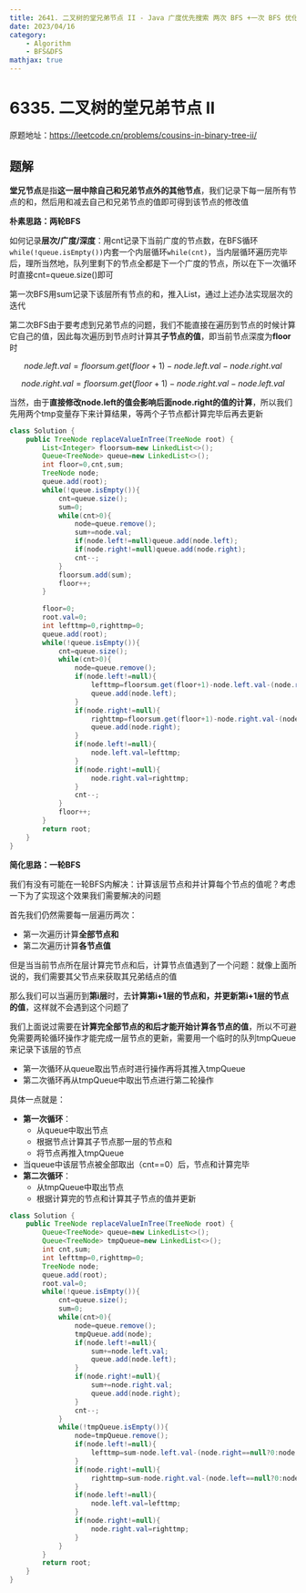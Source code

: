 ```yaml
---
title: 2641. 二叉树的堂兄弟节点 II - Java 广度优先搜索 两次 BFS +一次 BFS 优化
date: 2023/04/16
category: 
    - Algorithm
    - BFS&DFS
mathjax: true
---
```

# 6335. 二叉树的堂兄弟节点 II
原题地址：https://leetcode.cn/problems/cousins-in-binary-tree-ii/

## 题解
**堂兄节点**是指**这一层中除自己和兄弟节点外的其他节点**，我们记录下每一层所有节点的和，然后用和减去自己和兄弟节点的值即可得到该节点的修改值

**朴素思路：两轮BFS**

如何记录**层次/广度/深度**：用cnt记录下当前广度的节点数，在BFS循环`while(!queue.isEmpty())`内套一个内层循环`while(cnt)`，当内层循环遍历完毕后，理所当然地，队列里剩下的节点全都是下一个广度的节点，所以在下一次循环时直接cnt=queue.size()即可

第一次BFS用sum记录下该层所有节点的和，推入List，通过上述办法实现层次的迭代

第二次BFS由于要考虑到兄弟节点的问题，我们不能直接在遍历到节点的时候计算它自己的值，因此每次遍历到节点时计算其**子节点的值**，即当前节点深度为**floor**时

$$node.left.val=floorsum.get(floor+1)-node.left.val-node.right.val$$

$$node.right.val=floorsum.get(floor+1)-node.right.val-node.left.val$$

当然，由于**直接修改node.left的值会影响后面node.right的值的计算**，所以我们先用两个tmp变量存下来计算结果，等两个子节点都计算完毕后再去更新

```java
class Solution {
    public TreeNode replaceValueInTree(TreeNode root) {
        List<Integer> floorsum=new LinkedList<>();
        Queue<TreeNode> queue=new LinkedList<>();
        int floor=0,cnt,sum;
        TreeNode node;
        queue.add(root);
        while(!queue.isEmpty()){
            cnt=queue.size();
            sum=0;
            while(cnt>0){
                node=queue.remove();
                sum+=node.val;
                if(node.left!=null)queue.add(node.left);
                if(node.right!=null)queue.add(node.right);
                cnt--;
            }
            floorsum.add(sum);
            floor++;
        }
        
        floor=0;
        root.val=0;
        int lefttmp=0,righttmp=0;
        queue.add(root);
        while(!queue.isEmpty()){
            cnt=queue.size();
            while(cnt>0){
                node=queue.remove();
                if(node.left!=null){
                    lefttmp=floorsum.get(floor+1)-node.left.val-(node.right==null?0:node.right.val);
                    queue.add(node.left);
                }
                if(node.right!=null){
                    righttmp=floorsum.get(floor+1)-node.right.val-(node.left==null?0:node.left.val);
                    queue.add(node.right);
                }
                if(node.left!=null){
                    node.left.val=lefttmp;
                }
                if(node.right!=null){
                    node.right.val=righttmp;
                }     
                cnt--;
            }
            floor++;
        }
        return root;
    }
}
```

**简化思路：一轮BFS**

我们有没有可能在一轮BFS内解决：计算该层节点和并计算每个节点的值呢？考虑一下为了实现这个效果我们需要解决的问题

首先我们仍然需要每一层遍历两次：
- 第一次遍历计算**全部节点和**
- 第二次遍历计算**各节点值**

但是当当前节点所在层计算完节点和后，计算节点值遇到了一个问题：就像上面所说的，我们需要其父节点来获取其兄弟结点的值

那么我们可以当遍历到**第i层**时，去**计算第i+1层的节点和，并更新第i+1层的节点的值**，这样就不会遇到这个问题了

我们上面说过需要在**计算完全部节点的和后才能开始计算各节点的值**，所以不可避免需要两轮循环操作才能完成一层节点的更新，需要用一个临时的队列tmpQueue来记录下该层的节点
- 第一次循环从queue取出节点时进行操作再将其推入tmpQueue
- 第二次循环再从tmpQueue中取出节点进行第二轮操作

具体一点就是：

- **第一次循环**：
    - 从queue中取出节点
    - 根据节点计算其子节点那一层的节点和
    - 将节点再推入tmpQueue
- 当queue中该层节点被全部取出（cnt==0）后，节点和计算完毕
- **第二次循环**：
    - 从tmpQueue中取出节点
    - 根据计算完的节点和计算其子节点的值并更新


```java
class Solution {
    public TreeNode replaceValueInTree(TreeNode root) {
        Queue<TreeNode> queue=new LinkedList<>();
        Queue<TreeNode> tmpQueue=new LinkedList<>();
        int cnt,sum;
        int lefttmp=0,righttmp=0;
        TreeNode node;
        queue.add(root);
        root.val=0;
        while(!queue.isEmpty()){
            cnt=queue.size();
            sum=0;
            while(cnt>0){
                node=queue.remove();
                tmpQueue.add(node);
                if(node.left!=null){
                    sum+=node.left.val;
                    queue.add(node.left);
                }
                if(node.right!=null){
                    sum+=node.right.val;
                    queue.add(node.right);
                }
                cnt--;
            }
            while(!tmpQueue.isEmpty()){
                node=tmpQueue.remove();
                if(node.left!=null){
                    lefttmp=sum-node.left.val-(node.right==null?0:node.right.val);
                }
                if(node.right!=null){
                    righttmp=sum-node.right.val-(node.left==null?0:node.left.val);
                }
                if(node.left!=null){
                    node.left.val=lefttmp;
                }
                if(node.right!=null){
                    node.right.val=righttmp;
                }
            }
        }
        return root;
    }
}
```
